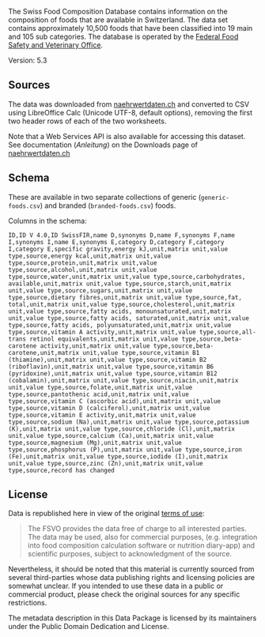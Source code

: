 The Swiss Food Composition Database contains information on the composition of foods that are available in Switzerland. The data set contains approximately 10,500 foods that have been classified into 19 main and 105 sub categories. The database is operated by the [Federal Food Safety and Veterinary Office](https://www.blv.admin.ch/blv/en/home.html).

Version: 5.3

## Sources

The data was downloaded from [naehrwertdaten.ch](http://www.naehrwertdaten.ch/) and converted to CSV using LibreOffice Calc (Unicode UTF-8, default options), removing the first two header rows of each of the two worksheets.

Note that a Web Services API is also available for accessing this dataset. See documentation (*Anleitung*) on the Downloads page of [naehrwertdaten.ch](http://www.naehrwertdaten.ch/)

## Schema

These are available in two separate collections of generic (`generic-foods.csv`) and branded (`branded-foods.csv`) foods.

Columns in the schema:
```
ID,ID V 4.0,ID SwissFIR,name D,synonyms D,name F,synonyms F,name I,synonyms I,name E,synonyms E,category D,category F,category I,category E,specific gravity,energy kJ,unit,matrix unit,value type,source,energy kcal,unit,matrix unit,value type,source,protein,unit,matrix unit,value type,source,alcohol,unit,matrix unit,value type,source,water,unit,matrix unit,value type,source,carbohydrates, available,unit,matrix unit,value type,source,starch,unit,matrix unit,value type,source,sugars,unit,matrix unit,value type,source,dietary fibres,unit,matrix unit,value type,source,fat, total,unit,matrix unit,value type,source,cholesterol,unit,matrix unit,value type,source,fatty acids, monounsaturated,unit,matrix unit,value type,source,fatty acids, saturated,unit,matrix unit,value type,source,fatty acids, polyunsaturated,unit,matrix unit,value type,source,vitamin A activity,unit,matrix unit,value type,source,all-trans retinol equivalents,unit,matrix unit,value type,source,beta-carotene activity,unit,matrix unit,value type,source,beta-carotene,unit,matrix unit,value type,source,vitamin B1 (thiamine),unit,matrix unit,value type,source,vitamin B2 (riboflavin),unit,matrix unit,value type,source,vitamin B6 (pyridoxine),unit,matrix unit,value type,source,vitamin B12 (cobalamin),unit,matrix unit,value type,source,niacin,unit,matrix unit,value type,source,folate,unit,matrix unit,value type,source,pantothenic acid,unit,matrix unit,value type,source,vitamin C (ascorbic acid),unit,matrix unit,value type,source,vitamin D (calciferol),unit,matrix unit,value type,source,vitamin E activity,unit,matrix unit,value type,source,sodium (Na),unit,matrix unit,value type,source,potassium (K),unit,matrix unit,value type,source,chloride (Cl),unit,matrix unit,value type,source,calcium (Ca),unit,matrix unit,value type,source,magnesium (Mg),unit,matrix unit,value type,source,phosphorus (P),unit,matrix unit,value type,source,iron (Fe),unit,matrix unit,value type,source,iodide (I),unit,matrix unit,value type,source,zinc (Zn),unit,matrix unit,value type,source,record has changed
```

## License

Data is republished here in view of the original [terms of use](http://www.naehrwertdaten.ch/request?xml=MessageData&xml=MetaData&xsl=Information&lan=en&pageKey=Start):

> The FSVO provides the data free of charge to all interested parties. The data may be used, also for commercial purposes, (e.g. integration into food composition calculation software or nutrition diary-app) and scientific purposes, subject to acknowledgment of the source.

Nevertheless, it should be noted that this material is currently sourced from
several third-parties whose data publishing rights and licensing policies are somewhat
unclear. If you intended to use these data in a public or commercial product, please
check the original sources for any specific restrictions.

The metadata description in this Data Package is licensed by its maintainers under the Public Domain Dedication and License.
